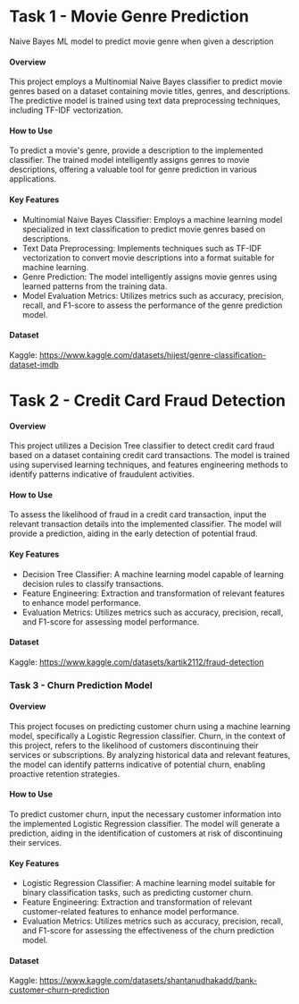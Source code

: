 # Task 1 - Movie Genre Prediction
Naive Bayes ML model to predict movie genre when given a description

#### Overview
This project employs a Multinomial Naive Bayes classifier to predict movie genres based on a dataset containing movie titles, genres, and descriptions. The predictive model is trained using text data preprocessing techniques, including TF-IDF vectorization.

#### How to Use
To predict a movie's genre, provide a description to the implemented classifier. The trained model intelligently assigns genres to movie descriptions, offering a valuable tool for genre prediction in various applications.

#### Key Features

- Multinomial Naive Bayes Classifier: Employs a machine learning model specialized in text classification to predict movie genres based on descriptions.
- Text Data Preprocessing: Implements techniques such as TF-IDF vectorization to convert movie descriptions into a format suitable for machine learning.
- Genre Prediction: The model intelligently assigns movie genres using learned patterns from the training data.
- Model Evaluation Metrics: Utilizes metrics such as accuracy, precision, recall, and F1-score to assess the performance of the genre prediction model.

#### Dataset
Kaggle: https://www.kaggle.com/datasets/hijest/genre-classification-dataset-imdb



# Task 2 - Credit Card Fraud Detection

#### Overview

This project utilizes a Decision Tree classifier to detect credit card fraud based on a dataset containing credit card transactions. The model is trained using supervised learning techniques, and features engineering methods to identify patterns indicative of fraudulent activities.

#### How to Use

To assess the likelihood of fraud in a credit card transaction, input the relevant transaction details into the implemented classifier. The model will provide a prediction, aiding in the early detection of potential fraud.

#### Key Features

- Decision Tree Classifier: A machine learning model capable of learning decision rules to classify transactions.
- Feature Engineering: Extraction and transformation of relevant features to enhance model performance.
- Evaluation Metrics: Utilizes metrics such as accuracy, precision, recall, and F1-score for assessing model performance.

#### Dataset
Kaggle: https://www.kaggle.com/datasets/kartik2112/fraud-detection



### Task 3 - Churn Prediction Model

#### Overview

This project focuses on predicting customer churn using a machine learning model, specifically a Logistic Regression classifier. Churn, in the context of this project, refers to the likelihood of customers discontinuing their services or subscriptions. By analyzing historical data and relevant features, the model can identify patterns indicative of potential churn, enabling proactive retention strategies.

#### How to Use

To predict customer churn, input the necessary customer information into the implemented Logistic Regression classifier. The model will generate a prediction, aiding in the identification of customers at risk of discontinuing their services.

#### Key Features

- Logistic Regression Classifier: A machine learning model suitable for binary classification tasks, such as predicting customer churn.
- Feature Engineering: Extraction and transformation of relevant customer-related features to enhance model performance.
- Evaluation Metrics: Utilizes metrics such as accuracy, precision, recall, and F1-score for assessing the effectiveness of the churn prediction model.

#### Dataset
Kaggle: https://www.kaggle.com/datasets/shantanudhakadd/bank-customer-churn-prediction
